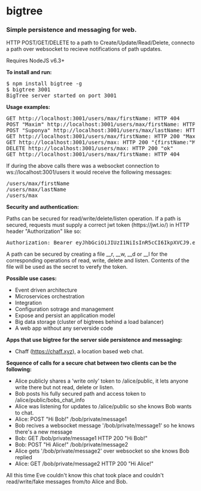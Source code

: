 # bigtree
<h3>Simple persistence and messaging for web. </h3>

<p>
HTTP POST/GET/DELETE to a path to Create/Update/Read/Delete, connecto a path over websocket to recieve notifications of path updates. 
</p>
<p>
Requires NodeJS v6.3+
</p>
<b>To install and run:</b>
<pre>
$ npm install bigtree -g
$ bigtree 3001
BigTree server started on port 3001
</pre>

<b>Usage examples:</b>
<pre>
GET http://localhost:3001/users/max/firstName: HTTP 404
POST "Maxim" http://localhost:3001/users/max/firstName: HTTP 200 "ok"
POST "Suponya" http://localhost:3001/users/max/lastName: HTTP 200 "ok"
GET http://localhost:3001/users/max/firstName: HTTP 200 "Maxim"
GET http://localhost:3001/users/max: HTTP 200 "{firstName:"Maxim", lastName:"Suponya"}
DELETE http://localhost:3001/users/max: HTTP 200 "ok"
GET http://localhost:3001/users/max/firstName: HTTP 404
</pre>
<p>
If during the above calls there was a websocket connection to ws://localhost:3001/users it would receive the following messages:
</p>
<pre>
/users/max/firstName
/users/max/lastName
/users/max
</pre>

<b>Security and authentication:</b>
<p>Paths can be secured for read/write/delete/listen operation. If a path is secured, requests must supply a correct 
jwt token (https://jwt.io/) in HTTP header "Authorization" like so:<p>
<pre>
Authorization: Bearer eyJhbGciOiJIUzI1NiIsInR5cCI6IkpXVCJ9.eyIvdXNlcnMvbWF4IjoicndkbCJ9.XyGDNETN88ncyFdsD-ZyC1XAVzd7QBN3M3rvO8VGSzU
</pre>
<p>A path can be secured by creating a file __r, __w, __d or __l for the corresponding operations of read, write, delete and listen.
Contents of the file will be used as the secret to verefy the token.</p>

<b>Possible use cases:</b>
<ul>
<li>Event driven architecture</li>
<li>Microservices orchestration</li>
<li>Integration</li>
<li>Configuration sotrage and management</li>
<li>Expose and persist an application model</li>
<li>Big data storage (cluster of bigtrees behind a load balancer)</li>
<li>A web app without any serverside code</li>
</ul>


<b>Apps that use bigtree for the server side persistence and messaging:</b>
<ul>
  <li>Chaff (<a href="https://chaff.xyz">https://chaff.xyz</a>), a location based web chat.</li>
</ul>


<b>Sequence of calls for a secure chat between two clients can be the following:</b>
<ul>
<li>Alice publicly shares a 'write only' token to /alice/public, it lets anyone write there but not read, delete or listen.</li>
<li>Bob posts his fully secured path and access token to /alice/public/bobs_chat_info</li>
<li>Alice was listening for updates to /alice/public so she knows Bob wants to chat.</li>
<li>Alice: POST "Hi Bob!" /bob/private/message1</li>
<li>Bob recives a websocket message '/bob/private/message1' so he knows there's a new message</li>
<li>Bob: GET /bob/private/message1 HTTP 200 "Hi Bob!"</li>
<li>Bob: POST "Hi Alice!" /bob/private/message2</li>
<li>Alice gets '/bob/private/message2' over websocket so she knows Bob replied</li>
<li>Alice: GET /bob/private/message2 HTTP 200 "Hi Alice!"</li>
</ul>
<p>All this time Eve couldn't know this chat took place and couldn't read/write/fake messages from/to Alice and Bob.</p>

</ul>
